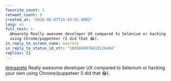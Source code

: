 ```yaml
---
favorite_count: 1
retweet_count: 0
created_at: "2018-08-07T14:40:02.000Z"
lang: en
full_text: >-
  @maaretp Really awesome developer UX compared to Selenium or hacking your own
  using Chrome/puppeteer (I did that 😂).
in_reply_to_screen_name: maaretp
in_reply_to_status_id_str: "1026840076616126464"
replies: []
---
```


[@maaretp](https://twitter.com/maaretp) Really awesome developer UX compared to
Selenium or hacking your own using Chrome/puppeteer (I did that 😂).

